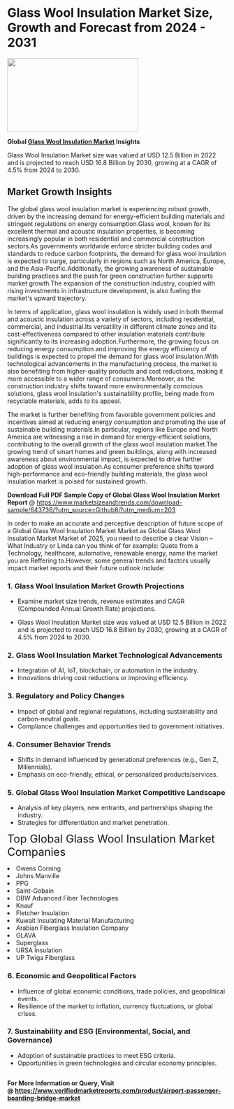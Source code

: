 <H1>Glass Wool Insulation Market Size, Growth and Forecast from 2024 - 2031</H1><img class="aligncenter size-medium wp-image-584254" src="https://thirdeyenews.in/wp-content/uploads/2024/09/Global-Market-Research-300x168.jpeg" alt="" width="300" height="168" /><p><strong>Global&nbsp;<a href="https://www.marketsizeandtrends.com/download-sample/643736/?utm_source=Github8j?utm_medium=203">Glass Wool Insulation Market</a> Insights</strong></p><p>Glass Wool Insulation Market size was valued at USD 12.5 Billion in 2022 and is projected to reach USD 16.8 Billion by 2030, growing at a CAGR of 4.5% from 2024 to 2030.</p><p><h2>Market Growth Insights</h2> <p>The global glass wool insulation market is experiencing robust growth, driven by the increasing demand for energy-efficient building materials and stringent regulations on energy consumption.Glass wool, known for its excellent thermal and acoustic insulation properties, is becoming increasingly popular in both residential and commercial construction sectors.As governments worldwide enforce stricter building codes and standards to reduce carbon footprints, the demand for glass wool insulation is expected to surge, particularly in regions such as North America, Europe, and the Asia-Pacific.Additionally, the growing awareness of sustainable building practices and the push for green construction further supports market growth.The expansion of the construction industry, coupled with rising investments in infrastructure development, is also fueling the market's upward trajectory.</p> <p>In terms of application, glass wool insulation is widely used in both thermal and acoustic insulation across a variety of sectors, including residential, commercial, and industrial.Its versatility in different climate zones and its cost-effectiveness compared to other insulation materials contribute significantly to its increasing adoption.Furthermore, the growing focus on reducing energy consumption and improving the energy efficiency of buildings is expected to propel the demand for glass wool insulation.With technological advancements in the manufacturing process, the market is also benefiting from higher-quality products and cost reductions, making it more accessible to a wider range of consumers.Moreover, as the construction industry shifts toward more environmentally conscious solutions, glass wool insulation's sustainability profile, being made from recyclable materials, adds to its appeal.<p>The market is further benefiting from favorable government policies and incentives aimed at reducing energy consumption and promoting the use of sustainable building materials.In particular, regions like Europe and North America are witnessing a rise in demand for energy-efficient solutions, contributing to the overall growth of the glass wool insulation market.The growing trend of smart homes and green buildings, along with increased awareness about environmental impact, is expected to drive further adoption of glass wool insulation.As consumer preference shifts toward high-performance and eco-friendly building materials, the glass wool insulation market is poised for sustained growth.</p> <p><span class=""><strong>Download Full PDF Sample Copy of Global Glass Wool Insulation Market Report</strong> @ <a href="https://www.marketsizeandtrends.com/download-sample/643736/?utm_source=Github8j?utm_medium=203" target="_blank">https://www.marketsizeandtrends.com/download-sample/643736/?utm_source=Github8j?utm_medium=203</a></span></p><p>In order to make an accurate and perceptive description of future scope of a Global&nbsp;Glass Wool Insulation Market Market as Global&nbsp;Glass Wool Insulation Market Market of 2025, you need to describe a clear Vision &ndash; What Industry or Linda can you think of for example: Quote from a Technology, healthcare, automotive, renewable energy, name the market you are Reffering to.However, some general trends and factors usually impact market reports and their future outlook include:</p><h3>1.&nbsp;<strong>Glass Wool Insulation Market Growth Projections</strong></h3><ul><li>Examine market size trends, revenue estimates and CAGR (Compounded Annual Growth Rate) projections.</li><li><p>Glass Wool Insulation Market size was valued at USD 12.5 Billion in 2022 and is projected to reach USD 16.8 Billion by 2030, growing at a CAGR of 4.5% from 2024 to 2030.</p></li></ul><h3>2.&nbsp;<strong>Glass Wool Insulation Market Technological Advancements</strong></h3><ul><li>Integration of AI, IoT, blockchain, or automation in the industry.</li><li>Innovations driving cost reductions or improving efficiency.</li></ul><h3>3.&nbsp;<strong>Regulatory and Policy Changes</strong></h3><ul><li>Impact of global and regional regulations, including sustainability and carbon-neutral goals.</li><li>Compliance challenges and opportunities tied to government initiatives.</li></ul><h3>4.&nbsp;<strong>Consumer Behavior Trends</strong></h3><ul><li>Shifts in demand influenced by generational preferences (e.g., Gen Z, Millennials).</li><li>Emphasis on eco-friendly, ethical, or personalized products/services.</li></ul><h3>5.&nbsp;<strong>Global Glass Wool Insulation Market Competitive Landscape</strong></h3><ul><li>Analysis of key players, new entrants, and partnerships shaping the industry.</li><li>Strategies for differentiation and market penetration.</li></ul><p data-pm-slice="1 1 []"><span style="color: inherit; font-family: inherit; font-size: 25px;">Top Global Glass Wool Insulation Market Companies</span></p><div class="" data-test-id=""><p><li>Owens Corning</li><li> Johns Manville</li><li> PPG</li><li> Saint-Gobain</li><li> DBW Advanced Fiber Technologies</li><li> Knauf</li><li> Fletcher Insulation</li><li> Kuwait Insulating Material Manufacturing</li><li> Arabian Fiberglass Insulation Company</li><li> GLAVA</li><li> Superglass</li><li> URSA Insulation</li><li> UP Twiga Fiberglass</li></p></div><h3>6.&nbsp;<strong>Economic and Geopolitical Factors</strong></h3><ul><li>Influence of global economic conditions, trade policies, and geopolitical events.</li><li>Resilience of the market to inflation, currency fluctuations, or global crises.</li></ul><h3>7.&nbsp;<strong>Sustainability and ESG (Environmental, Social, and Governance)</strong></h3><ul><li>Adoption of sustainable practices to meet ESG criteria.</li><li>Opportunities in green technologies and circular economy principles.</li></ul><h2><strong style="font-size: 14px;">For More Information or Query, Visit @&nbsp;</strong><a style="background-color: #ffffff; font-size: 14px;" href="https://www.marketsizeandtrends.com/report/glass-wool-insulation-market/" target="_blank">https://www.verifiedmarketreports.com/product/airport-passenger-boarding-bridge-market</a></h2>